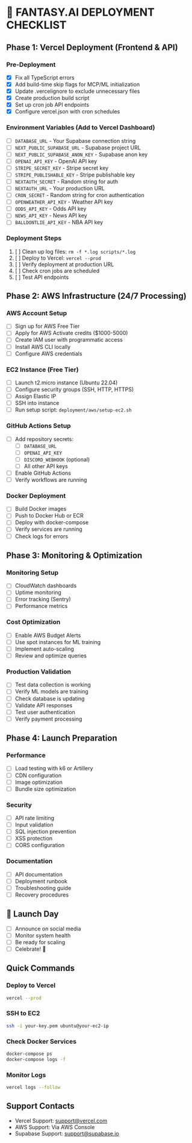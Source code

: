 # 🚀 FANTASY.AI DEPLOYMENT CHECKLIST

## Phase 1: Vercel Deployment (Frontend & API)

### Pre-Deployment
- [x] Fix all TypeScript errors
- [x] Add build-time skip flags for MCP/ML initialization
- [x] Update .vercelignore to exclude unnecessary files
- [x] Create production build script
- [x] Set up cron job API endpoints
- [x] Configure vercel.json with cron schedules

### Environment Variables (Add to Vercel Dashboard)
- [ ] `DATABASE_URL` - Your Supabase connection string
- [ ] `NEXT_PUBLIC_SUPABASE_URL` - Supabase project URL
- [ ] `NEXT_PUBLIC_SUPABASE_ANON_KEY` - Supabase anon key
- [ ] `OPENAI_API_KEY` - OpenAI API key
- [ ] `STRIPE_SECRET_KEY` - Stripe secret key
- [ ] `STRIPE_PUBLISHABLE_KEY` - Stripe publishable key
- [ ] `NEXTAUTH_SECRET` - Random string for auth
- [ ] `NEXTAUTH_URL` - Your production URL
- [ ] `CRON_SECRET` - Random string for cron authentication
- [ ] `OPENWEATHER_API_KEY` - Weather API key
- [ ] `ODDS_API_KEY` - Odds API key
- [ ] `NEWS_API_KEY` - News API key
- [ ] `BALLDONTLIE_API_KEY` - NBA API key

### Deployment Steps
1. [ ] Clean up log files: `rm -f *.log scripts/*.log`
2. [ ] Deploy to Vercel: `vercel --prod`
3. [ ] Verify deployment at production URL
4. [ ] Check cron jobs are scheduled
5. [ ] Test API endpoints

## Phase 2: AWS Infrastructure (24/7 Processing)

### AWS Account Setup
- [ ] Sign up for AWS Free Tier
- [ ] Apply for AWS Activate credits ($1000-5000)
- [ ] Create IAM user with programmatic access
- [ ] Install AWS CLI locally
- [ ] Configure AWS credentials

### EC2 Instance (Free Tier)
- [ ] Launch t2.micro instance (Ubuntu 22.04)
- [ ] Configure security groups (SSH, HTTP, HTTPS)
- [ ] Assign Elastic IP
- [ ] SSH into instance
- [ ] Run setup script: `deployment/aws/setup-ec2.sh`

### GitHub Actions Setup
- [ ] Add repository secrets:
  - [ ] `DATABASE_URL`
  - [ ] `OPENAI_API_KEY`
  - [ ] `DISCORD_WEBHOOK` (optional)
  - [ ] All other API keys
- [ ] Enable GitHub Actions
- [ ] Verify workflows are running

### Docker Deployment
- [ ] Build Docker images
- [ ] Push to Docker Hub or ECR
- [ ] Deploy with docker-compose
- [ ] Verify services are running
- [ ] Check logs for errors

## Phase 3: Monitoring & Optimization

### Monitoring Setup
- [ ] CloudWatch dashboards
- [ ] Uptime monitoring
- [ ] Error tracking (Sentry)
- [ ] Performance metrics

### Cost Optimization
- [ ] Enable AWS Budget Alerts
- [ ] Use spot instances for ML training
- [ ] Implement auto-scaling
- [ ] Review and optimize queries

### Production Validation
- [ ] Test data collection is working
- [ ] Verify ML models are training
- [ ] Check database is updating
- [ ] Validate API responses
- [ ] Test user authentication
- [ ] Verify payment processing

## Phase 4: Launch Preparation

### Performance
- [ ] Load testing with k6 or Artillery
- [ ] CDN configuration
- [ ] Image optimization
- [ ] Bundle size optimization

### Security
- [ ] API rate limiting
- [ ] Input validation
- [ ] SQL injection prevention
- [ ] XSS protection
- [ ] CORS configuration

### Documentation
- [ ] API documentation
- [ ] Deployment runbook
- [ ] Troubleshooting guide
- [ ] Recovery procedures

## 🎉 Launch Day
- [ ] Announce on social media
- [ ] Monitor system health
- [ ] Be ready for scaling
- [ ] Celebrate! 🍾

## Quick Commands

### Deploy to Vercel
```bash
vercel --prod
```

### SSH to EC2
```bash
ssh -i your-key.pem ubuntu@your-ec2-ip
```

### Check Docker Services
```bash
docker-compose ps
docker-compose logs -f
```

### Monitor Logs
```bash
vercel logs --follow
```

## Support Contacts
- Vercel Support: support@vercel.com
- AWS Support: Via AWS Console
- Supabase Support: support@supabase.io